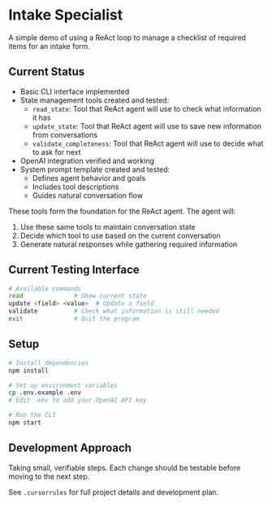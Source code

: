 # Intake Specialist

A simple demo of using a ReAct loop to manage a checklist of required items for an intake form.

## Current Status
- Basic CLI interface implemented
- State management tools created and tested:
  - `read_state`: Tool that ReAct agent will use to check what information it has
  - `update_state`: Tool that ReAct agent will use to save new information from conversations
  - `validate_completeness`: Tool that ReAct agent will use to decide what to ask for next
- OpenAI integration verified and working
- System prompt template created and tested:
  - Defines agent behavior and goals
  - Includes tool descriptions
  - Guides natural conversation flow

These tools form the foundation for the ReAct agent. The agent will:
1. Use these same tools to maintain conversation state
2. Decide which tool to use based on the current conversation
3. Generate natural responses while gathering required information

## Current Testing Interface
```bash
# Available commands
read              # Show current state
update <field> <value>  # Update a field
validate          # Check what information is still needed
exit              # Quit the program
```

## Setup
```bash
# Install dependencies
npm install

# Set up environment variables
cp .env.example .env
# Edit .env to add your OpenAI API key

# Run the CLI
npm start
```

## Development Approach
Taking small, verifiable steps. Each change should be testable before moving to the next step.

See `.cursorrules` for full project details and development plan. 